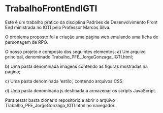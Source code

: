 # TrabalhoFrontEndIGTI

Este é um trabalho prático da disciplina Padrões de Desenvolvimento Front End ministrada no IGTI pelo Professor Marcos Silva.

O problema proposto foi a criação uma página web emulando uma ficha de personagem de RPG.

O nosso projeto é composto dos seguintes elementos:
a)	Um arquivo principal, denominado Trabalho_PFE_JorgeGonzaga_IGTI.html;

b)	Uma pasta denominada imagens contendo as figuras mostradas na página;

c)	Uma pasta denominada ‘estilo’, contendo arquivos CSS;

d)	Uma pasta denominada js destinada a armazenar os scripts JavaScript.

Para testar basta clonar o repositório e abrir o arquivo Trabalho_PFE_JorgeGonzaga_IGTI.html no navegador.

